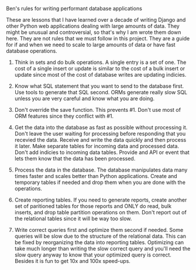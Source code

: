 

Ben's rules for writing performant database applications

These are lessons that I have learned over a decade of writing Django and other
Python web applications dealing with large amounts of data.  They might be
unusual and controversial, so that's why I am wrote them down here.  They are
not rules that we must follow in this project.  They are a guide for if and
when we need to scale to large amounts of data or have fast database
operations.

1. Think in sets and do bulk operations.  A single entry is a set of one.   The
   cost of a single insert or update is similar to the cost of a bulk insert or
   update since most of the cost of database writes are updating indicies.

2. Know what SQL statement that you want to send to the database first.  Use
   tools to generate that SQL second. ORMs generate really slow SQL unless you
   are very careful and know what you are doing.

3. Don't override the save function.  This prevents #1.  Don't use most of ORM
   features since they conflict with #1.

4. Get the data into the database as fast as possible without processing it.
   Don't leave the user waiting for processing before responding that you
   recevied the data.  Receive and write the data quickly and then process
   it later.   Make separate tables for incoming data and processed data.
   Don't add indicies to incoming data tables.   Provide and API or event
   that lets them know that the data has been processed.

5. Process the data in the database.  The database manipulates data many times
   faster and scales better than Python applications.  Create and temporary
   tables if needed and drop them when you are done with the operations.

6. Create reporting tables. If you need to generate reports, create another set
   of paritioned tables for those reports and ONLY do read, bulk inserts, and
   drop table partition operations on them.  Don't report out of the relational
   tables since it will be way too slow.

7. Write correct queries first and optimize them second if needed.  Some queries
   will be slow due to the structure of the relational data.  This can be fixed
   by reorganizing the data into reporting tables.  Optimizing can take much longer
   than writing the slow correct query and you'll need the slow query anyway to know
   that your optimized query is correct.  Besides it is fun to get 10x and 100x speed-ups.
